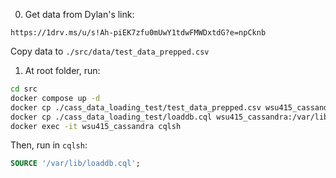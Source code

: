 0. Get data from Dylan's link:
```
https://1drv.ms/u/s!Ah-piEK7zfu0mUwY1tdwFMWDxtdG?e=npCknb
```

Copy data to `./src/data/test_data_prepped.csv`


1. At root folder, run:
```sh
cd src
docker compose up -d
docker cp ./cass_data_loading_test/test_data_prepped.csv wsu415_cassandra:/var/lib/test_data_prepped.csv
docker cp ./cass_data_loading_test/loaddb.cql wsu415_cassandra:/var/lib/loaddb.cql
docker exec -it wsu415_cassandra cqlsh
```

Then, run in `cqlsh`:
```sql
SOURCE '/var/lib/loaddb.cql';
```
